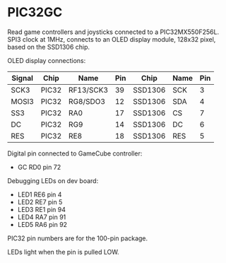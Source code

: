 # PIC32GC

Read game controllers and joysticks connected to a PIC32MX550F256L.
SPI3 clock at 1MHz, connects to an OLED display module, 128x32 pixel,
based on the SSD1306 chip.

OLED display connections:

| Signal | Chip  | Name      | Pin | Chip    | Name | Pin |
|--------|-------|-----------|-----|---------|------|-----|
| SCK3   | PIC32 | RF13/SCK3 | 39  | SSD1306 | SCK  | 3   |
| MOSI3  | PIC32 | RG8/SDO3  | 12  | SSD1306 | SDA  | 4   |
| SS3    | PIC32 | RA0       | 17  | SSD1306 | CS   | 7   |
| DC     | PIC32 | RG9       | 14  | SSD1306 | DC   | 6   |
| RES    | PIC32 | RE8       | 18  | SSD1306 | RES  | 5   |

Digital pin connected to GameCube controller:

* GC RD0 pin 72

Debugging LEDs on dev board:

* LED1 RE6 pin 4
* LED2 RE7 pin 5
* LED3 RE1 pin 94
* LED4 RA7 pin 91
* LED5 RA6 pin 92

PIC32 pin numbers are for the 100-pin package.

LEDs light when the pin is pulled LOW.
